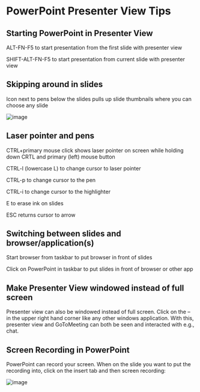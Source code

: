 # PowerPoint Presenter View Tips
## Starting PowerPoint in Presenter View
ALT-FN-F5 to start presentation from the first slide with presenter view

SHIFT-ALT-FN-F5 to start presentation from current slide with presenter view

## Skipping around in slides
Icon next to pens below the slides pulls up slide thumbnails where you can choose any slide

![image](https://user-images.githubusercontent.com/19158771/158655915-6ba1ce88-a6f8-4c3f-9d8d-d4666e901176.png)

## Laser pointer and pens
CTRL+primary mouse click shows laser pointer on screen while holding down CRTL and primary (left) mouse button

CTRL-l (lowercase L) to change cursor to laser pointer

CTRL-p to change cursor to the pen

CTRL-i to change cursor to the highlighter

E to erase ink on slides

ESC returns cursor to arrow

## Switching between slides and browser/application(s)
Start browser from taskbar to put browser in front of slides

Click on PowerPoint in taskbar to put slides in front of browser or other app

## Make Presenter View windowed instead of full screen
Presenter view can also be windowed instead of full screen. Click on the – in the upper right hand corner like any other windows application.
With this, presenter view and GoToMeeting can both be seen and interacted with e.g., chat.

## Screen Recording in PowerPoint
PowerPoint can record your screen. When on the slide you want to put the recording into, click on the insert tab and then screen recording:

![image](https://user-images.githubusercontent.com/19158771/158822003-59745799-88ce-4952-91b7-9e6eb5cc3d8d.png)

